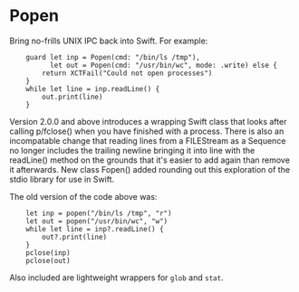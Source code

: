 # Popen

Bring no-frills UNIX IPC back into Swift. For example:

```
    guard let inp = Popen(cmd: "/bin/ls /tmp"),
          let out = Popen(cmd: "/usr/bin/wc", mode: .write) else {
        return XCTFail("Could not open processes")
    }
    while let line = inp.readLine() {
        out.print(line)
    }
```
Version 2.0.0 and above introduces a wrapping Swift class that
looks after calling p/fclose() when you have finished with a
process. There is also an incompatable change that reading
lines from a FILEStream as a Sequence no longer includes the 
trailing newline bringing it into line with the readLine() 
method on the grounds that it's easier to add again than 
remove it afterwards. New class Fopen() added rounding out 
this exploration of the stdio library for use in Swift.

The old version of the code above was:

```
    let inp = popen("/bin/ls /tmp", "r")
    let out = popen("/usr/bin/wc", "w")
    while let line = inp?.readLine() {
        out?.print(line)
    }
    pclose(inp)
    pclose(out)
```
Also included are lightweight wrappers for `glob` and `stat`.
